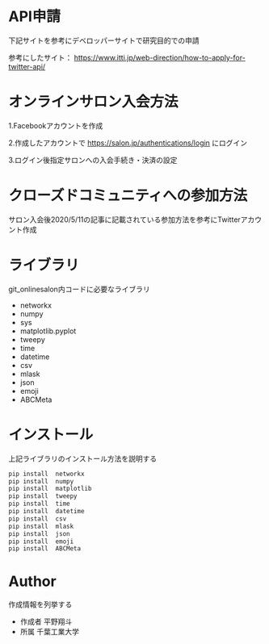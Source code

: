 # API申請

下記サイトを参考にデベロッパーサイトで研究目的での申請

参考にしたサイト：
https://www.itti.jp/web-direction/how-to-apply-for-twitter-api/

 
# オンラインサロン入会方法
 
1.Facebookアカウントを作成

2.作成したアカウントで https://salon.jp/authentications/login にログイン

3.ログイン後指定サロンへの入会手続き・決済の設定
 
# クローズドコミュニティへの参加方法
 
サロン入会後2020/5/11の記事に記載されている参加方法を参考にTwitterアカウント作成
 
# ライブラリ
 
git_onlinesalon内コードに必要なライブラリ
 
* networkx 
* numpy 
* sys
* matplotlib.pyplot
* tweepy
* time
* datetime
* csv
* mlask
* json
* emoji
* ABCMeta

# インストール
 
上記ライブラリのインストール方法を説明する
 
```bash
pip install  networkx
pip install  numpy
pip install  matplotlib
pip install  tweepy
pip install  time
pip install  datetime
pip install  csv
pip install  mlask
pip install  json
pip install  emoji
pip install  ABCMeta
```


 
# Author
 
作成情報を列挙する
 
* 作成者 平野翔斗
* 所属 千葉工業大学

 

